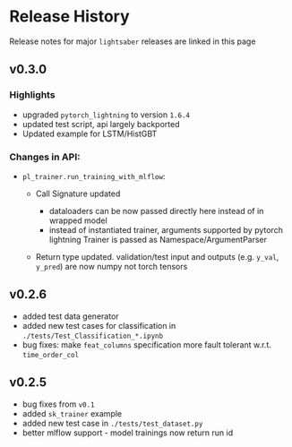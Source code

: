 
# Release History

Release notes for major `lightsaber` releases are linked in this page

## v0.3.0

### Highlights

- upgraded `pytorch_lightning` to version `1.6.4`
- updated test script, api largely backported
- Updated example for LSTM/HistGBT

### Changes in API:

- `pl_trainer.run_training_with_mlflow`: 

  - Call Signature updated

    - dataloaders can be now passed directly here instead of in wrapped model
    - instead of instantiated trainer, arguments supported by pytorch lightning Trainer is passed as Namespace/ArgumentParser

  - Return type updated. validation/test input and outputs (e.g. `y_val`, `y_pred`) are now numpy not torch tensors


## v0.2.6

- added test data generator 
- added new test cases for classification in `./tests/Test_Classification_*.ipynb`
- bug fixes: make `feat_columns` specification more fault tolerant w.r.t. `time_order_col` 

## v0.2.5

- bug fixes from `v0.1`
- added `sk_trainer` example
- added new test case in `./tests/test_dataset.py`
- better mlflow support - model trainings now return run id 